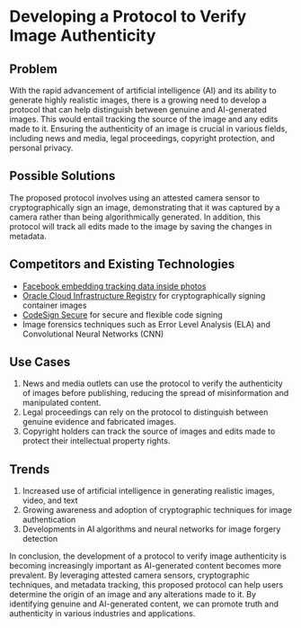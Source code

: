 # Developing a Protocol to Verify Image Authenticity

## Problem
With the rapid advancement of artificial intelligence (AI) and its ability to generate highly realistic images, there is a growing need to develop a protocol that can help distinguish between genuine and AI-generated images. This would entail tracking the source of the image and any edits made to it. Ensuring the authenticity of an image is crucial in various fields, including news and media, legal proceedings, copyright protection, and personal privacy.

## Possible Solutions
The proposed protocol involves using an attested camera sensor to cryptographically sign an image, demonstrating that it was captured by a camera rather than being algorithmically generated. In addition, this protocol will track all edits made to the image by saving the changes in metadata.

## Competitors and Existing Technologies
- [Facebook embedding tracking data inside photos](https://www.reddit.com/r/privacy/comments/cldrye/facebook_is_embedding_tracking_data_inside_photos/)
- [Oracle Cloud Infrastructure Registry](https://docs.oracle.com/en-us/iaas/Content/Registry/Tasks/registrysigningimages.htm) for cryptographically signing container images
- [CodeSign Secure](https://www.globalsign.com/en/ssl/code-signing/) for secure and flexible code signing
- Image forensics techniques such as Error Level Analysis (ELA) and Convolutional Neural Networks (CNN)

## Use Cases
1. News and media outlets can use the protocol to verify the authenticity of images before publishing, reducing the spread of misinformation and manipulated content.
2. Legal proceedings can rely on the protocol to distinguish between genuine evidence and fabricated images.
3. Copyright holders can track the source of images and edits made to protect their intellectual property rights.

## Trends
1. Increased use of artificial intelligence in generating realistic images, video, and text
2. Growing awareness and adoption of cryptographic techniques for image authentication
3. Developments in AI algorithms and neural networks for image forgery detection

In conclusion, the development of a protocol to verify image authenticity is becoming increasingly important as AI-generated content becomes more prevalent. By leveraging attested camera sensors, cryptographic techniques, and metadata tracking, this proposed protocol can help users determine the origin of an image and any alterations made to it. By identifying genuine and AI-generated content, we can promote truth and authenticity in various industries and applications.